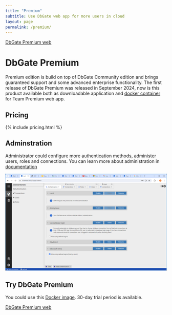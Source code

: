 ```yaml
---
title: "Premium"
subtitle: Use DbGate web app for more users in cloud
layout: page
permalink: /premium/
---
```


<p>
    <a href="https://dbgate.eu" target="_blank" class="button is-info is-medium">DbGate Premium web</a>
</p>

# DbGate Premium
Premium edition is build on top of DbGate Community edition and brings guaranteed support and some advanced enterprise functionality. The first release of DbGate Premium was released in September 2024, now is this product available both as downloadable application and [docker container](https://hub.docker.com/r/dbgate/dbgate-premium) for Team Premium web app.

## Pricing

{% include pricing.html %}

## Adminstration
Administrator could configure more authentication methods, administer users, roles and connections. You can learn more about administration in [documentation](/docs/admin.html)

<img src='/assets/screenshots/authadmin.png' />

## Try DbGate Premium
You could use this [Docker image](https://hub.docker.com/r/dbgate/dbgate-premium). 30-day trial period is available.


<p>
    <a href="https://dbgate.eu" target="_blank" class="button is-info is-medium">DbGate Premium web</a>
</p>
